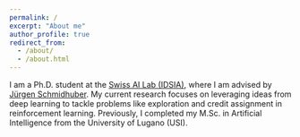 ```yaml
---
permalink: /
excerpt: "About me"
author_profile: true
redirect_from: 
  - /about/
  - /about.html
---
```


I am a Ph.D. student at the [Swiss AI Lab (IDSIA)](https://www.idsia.ch), where I am advised by [Jürgen Schmidhuber](https://people.idsia.ch//~juergen/). 
My current research focuses on leveraging ideas from deep learning to tackle problems like exploration and credit assignment in reinforcement learning. 
Previously, I completed my M.Sc. in Artificial Intelligence from the University of Lugano (USI).
